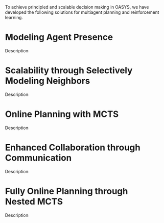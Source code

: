 To achieve principled and scalable decision making in OASYS, we have developed the following solutions for multiagent planning and reinforcement learning.

# Modeling Agent Presence
Description

# Scalability through Selectively Modeling Neighbors
Description

# Online Planning with MCTS
Description

# Enhanced Collaboration through Communication
Description

# Fully Online Planning through Nested MCTS
Description

